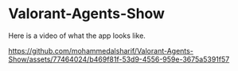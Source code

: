 # Valorant-Agents-Show
Here is a video of what the app looks like.

https://github.com/mohammedalsharif/Valorant-Agents-Show/assets/77464024/b469f81f-53d9-4556-959e-3675a5391f57
